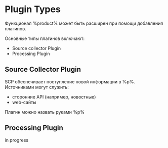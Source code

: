 # Plugin Types

Функционал %product% может быть расширен при помощи добавления плагинов.

Основные типы плагинов включают:
- Source collector Plugin
- Processing Plugin


## Source Collector Plugin
<tooltip term="SCP">SCP</tooltip> обеспечивает поступление новой информации в %p%. Источниками могут служить:
- сторонние API (например, новостные)
- web-сайты

<note>
Плагин можно назвать руками %p%
</note>

## Processing Plugin

in progress
